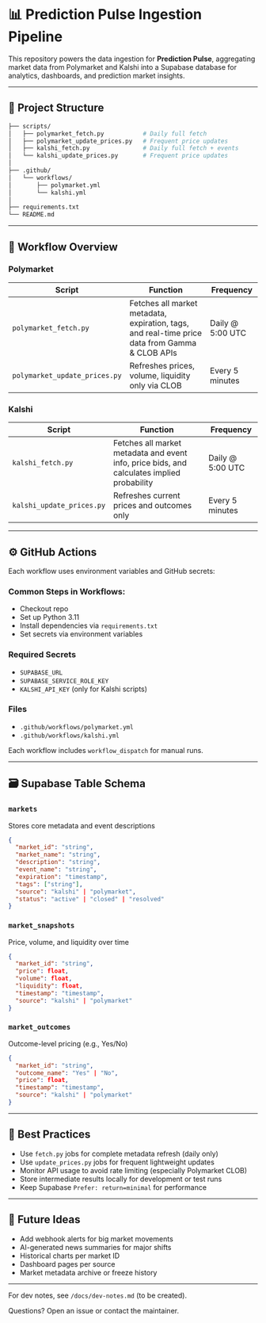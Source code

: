 # 📊 Prediction Pulse Ingestion Pipeline

This repository powers the data ingestion for **Prediction Pulse**, aggregating market data from Polymarket and Kalshi into a Supabase database for analytics, dashboards, and prediction market insights.

---

## 📁 Project Structure

```bash
├── scripts/
│   ├── polymarket_fetch.py           # Daily full fetch
│   ├── polymarket_update_prices.py   # Frequent price updates
│   ├── kalshi_fetch.py               # Daily full fetch + events
│   └── kalshi_update_prices.py       # Frequent price updates
│
├── .github/
│   └── workflows/
│       ├── polymarket.yml
│       └── kalshi.yml
│
├── requirements.txt
└── README.md
```

---

## 🔄 Workflow Overview

### Polymarket

| Script                        | Function                                                                                       | Frequency        |
| ----------------------------- | ---------------------------------------------------------------------------------------------- | ---------------- |
| `polymarket_fetch.py`         | Fetches all market metadata, expiration, tags, and real-time price data from Gamma & CLOB APIs | Daily @ 5:00 UTC |
| `polymarket_update_prices.py` | Refreshes prices, volume, liquidity only via CLOB                                              | Every 5 minutes  |

### Kalshi

| Script                    | Function                                                                                   | Frequency        |
| ------------------------- | ------------------------------------------------------------------------------------------ | ---------------- |
| `kalshi_fetch.py`         | Fetches all market metadata and event info, price bids, and calculates implied probability | Daily @ 5:00 UTC |
| `kalshi_update_prices.py` | Refreshes current prices and outcomes only                                                 | Every 5 minutes  |

---

## ⚙️ GitHub Actions

Each workflow uses environment variables and GitHub secrets:

### Common Steps in Workflows:

* Checkout repo
* Set up Python 3.11
* Install dependencies via `requirements.txt`
* Set secrets via environment variables

### Required Secrets

* `SUPABASE_URL`
* `SUPABASE_SERVICE_ROLE_KEY`
* `KALSHI_API_KEY` (only for Kalshi scripts)

### Files

* `.github/workflows/polymarket.yml`
* `.github/workflows/kalshi.yml`

Each workflow includes `workflow_dispatch` for manual runs.

---

## 🗃 Supabase Table Schema

### `markets`

Stores core metadata and event descriptions

```json
{
  "market_id": "string",
  "market_name": "string",
  "description": "string",
  "event_name": "string",
  "expiration": "timestamp",
  "tags": ["string"],
  "source": "kalshi" | "polymarket",
  "status": "active" | "closed" | "resolved"
}
```

### `market_snapshots`

Price, volume, and liquidity over time

```json
{
  "market_id": "string",
  "price": float,
  "volume": float,
  "liquidity": float,
  "timestamp": "timestamp",
  "source": "kalshi" | "polymarket"
}
```

### `market_outcomes`

Outcome-level pricing (e.g., Yes/No)

```json
{
  "market_id": "string",
  "outcome_name": "Yes" | "No",
  "price": float,
  "timestamp": "timestamp",
  "source": "kalshi" | "polymarket"
}
```

---

## 📌 Best Practices

* Use `fetch.py` jobs for complete metadata refresh (daily only)
* Use `update_prices.py` jobs for frequent lightweight updates
* Monitor API usage to avoid rate limiting (especially Polymarket CLOB)
* Store intermediate results locally for development or test runs
* Keep Supabase `Prefer: return=minimal` for performance

---

## 🚀 Future Ideas

* Add webhook alerts for big market movements
* AI-generated news summaries for major shifts
* Historical charts per market ID
* Dashboard pages per source
* Market metadata archive or freeze history

---

For dev notes, see `/docs/dev-notes.md` (to be created).

Questions? Open an issue or contact the maintainer.
